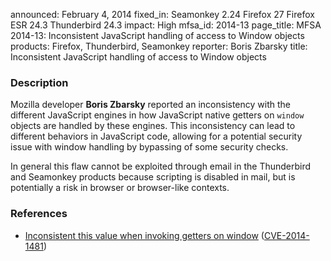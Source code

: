 announced: February 4, 2014
fixed_in: Seamonkey 2.24
          Firefox 27
          Firefox ESR 24.3
          Thunderbird 24.3
impact: High
mfsa_id: 2014-13
page_title: MFSA 2014-13: Inconsistent JavaScript handling of access to Window objects
products: Firefox, Thunderbird, Seamonkey
reporter: Boris Zbarsky
title: Inconsistent JavaScript handling of access to Window objects

<h3>Description</h3>

<p>Mozilla developer <strong>Boris Zbarsky</strong> reported an inconsistency
with the different JavaScript engines in how JavaScript native getters on
<code>window</code> objects are handled by these engines. This inconsistency can
lead to different behaviors in JavaScript code, allowing for a potential
security issue with window handling by bypassing of some security checks. 
</p>

<p class="note">In general this flaw cannot be exploited through email in the
Thunderbird and Seamonkey products because scripting is disabled in mail, but is
potentially a risk in browser or browser-like contexts.</p>

<h3>References</h3>

<ul>
  <li><a href="https://bugzilla.mozilla.org/show_bug.cgi?id=936056">
       Inconsistent this value when invoking getters on window</a> (<a href="http://cve.mitre.org/cgi-bin/cvename.cgi?name=CVE-2014-1481" class="ex-ref">CVE-2014-1481</a>)</li>
</ul>



